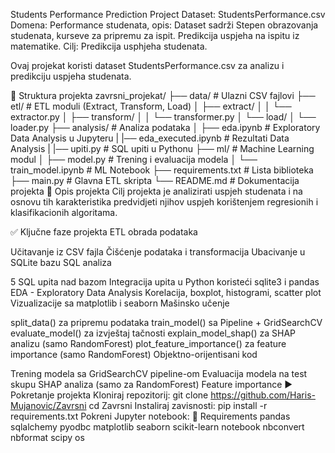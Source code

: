  Students Performance Prediction Project
Dataset: StudentsPerformance.csv Domena: Performance studenata, opis: Dataset sadrži Stepen obrazovanja studenata, kurseve za pripremu za ispit. Predikcija uspjeha na ispitu iz matematike. Cilj: Predikcija usphjeha studenata.

Ovaj projekat koristi dataset StudentsPerformance.csv za analizu i predikciju uspjeha studenata.

📁 Struktura projekta
zavrsni_projekat/
├── data/                          # Ulazni CSV fajlovi
├── etl/                           # ETL moduli (Extract, Transform, Load)
│   ├── extract/
│   │   └── extractor.py
│   ├── transform/
│   │   └── transformer.py
│   └── load/
│       └── loader.py
├── analysis/                      # Analiza podataka
│   ├── eda.ipynb                  # Exploratory Data Analysis u Jupyteru
|   |── eda_executed.ipynb         # Rezultati Data Analysis
|   |── upiti.py                   # SQL upiti u Pythonu
├── ml/                            # Machine Learning modul
│   ├── model.py                   # Trening i evaluacija modela
│   └── train_model.ipynb          # ML Notebook
├── requirements.txt               # Lista biblioteka
├── main.py                        # Glavna ETL skripta
└── README.md                      # Dokumentacija projekta
📌 Opis projekta
Cilj projekta je analizirati uspjeh studenata i na osnovu tih karakteristika predvidjeti njihov uspjeh korištenjem regresionih i klasifikacionih algoritama.

✅ Ključne faze projekta
ETL obrada podataka

Učitavanje iz CSV fajla
Čišćenje podataka i transformacija
Ubacivanje u SQLite bazu
SQL analiza

5 SQL upita nad bazom
Integracija upita u Python koristeći sqlite3 i pandas
EDA - Exploratory Data Analysis
Korelacija, boxplot, histogrami, scatter plot
Vizualizacije sa matplotlib i seaborn
Mašinsko učenje

split_data() za pripremu podataka
train_model() sa Pipeline + GridSearchCV
evaluate_model() za izvještaj tačnosti
explain_model_shap() za SHAP analizu (samo RandomForest)
plot_feature_importance() za feature importance (samo RandomForest)
Objektno-orijentisani kod

Trening modela sa GridSearchCV pipeline-om
Evaluacija modela na test skupu
SHAP analiza (samo za RandomForest)
Feature importance
▶️ Pokretanje projekta
Kloniraj repozitorij:
git clone https://github.com/Haris-Mujanovic/Zavrsni
cd Zavrsni
Instaliraj zavisnosti:
pip install -r requirements.txt
Pokreni Jupyter notebook:
🔧 Requirements
pandas
sqlalchemy
pyodbc
matplotlib
seaborn
scikit-learn
notebook
nbconvert
nbformat
scipy
os